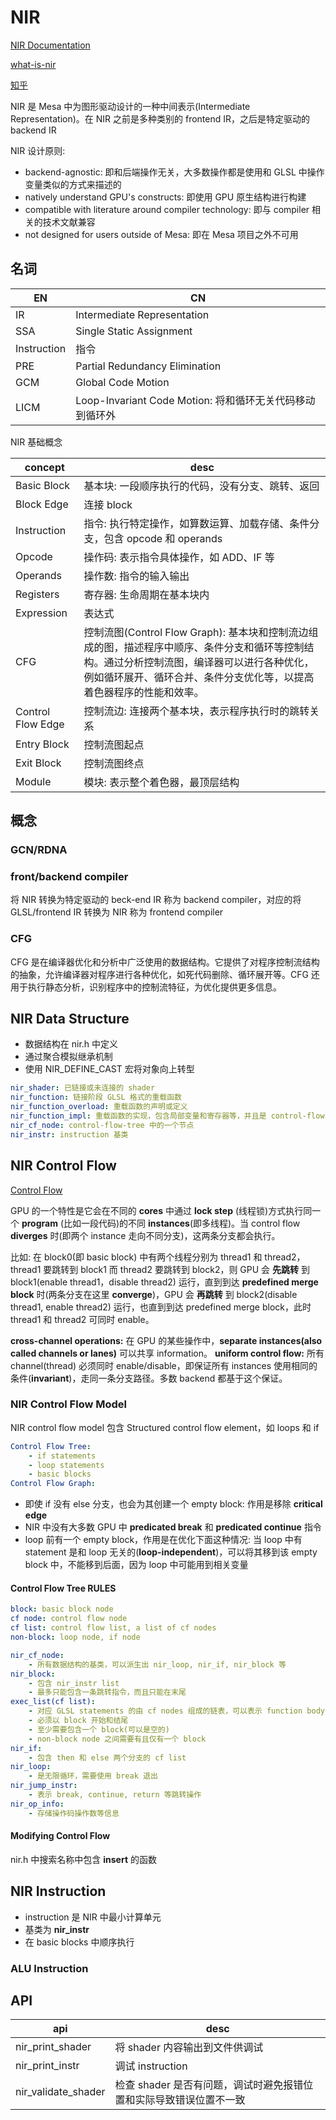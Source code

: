 
# NIR

[NIR Documentation](https://people.freedesktop.org/~cwabbott0/nir-docs/index.html)

[what-is-nir](https://people.freedesktop.org/~cwabbott0/nir-docs/intro.html#what-is-nir)

[知乎](https://zhuanlan.zhihu.com/p/679966416)

NIR 是 Mesa 中为图形驱动设计的一种中间表示(Intermediate Representation)。在 NIR 之前是多种类别的 frontend IR，之后是特定驱动的 backend IR

NIR 设计原则:

* backend-agnostic: 即和后端操作无关，大多数操作都是使用和 GLSL 中操作变量类似的方式来描述的
* natively understand GPU's constructs: 即使用 GPU 原生结构进行构建
* compatible with literature around compiler technology: 即与 compiler 相关的技术文献兼容
* not designed for users outside of Mesa: 即在 Mesa 项目之外不可用

## 名词

|EN |CN
|- |-
|IR             |Intermediate Representation
|SSA            |Single Static Assignment
|Instruction    |指令
|PRE            |Partial Redundancy Elimination
|GCM            |Global Code Motion
|LICM           |Loop-Invariant Code Motion: 将和循环无关代码移动到循环外

NIR 基础概念

|concept |desc
|- |-
|Basic Block    |基本块: 一段顺序执行的代码，没有分支、跳转、返回
|Block Edge     |连接 block
|Instruction    |指令: 执行特定操作，如算数运算、加载存储、条件分支，包含 opcode 和 operands
|Opcode         |操作码: 表示指令具体操作，如 ADD、IF 等
|Operands       |操作数: 指令的输入输出
|Registers      |寄存器: 生命周期在基本块内
|Expression     |表达式
|CFG            |控制流图(Control Flow Graph): 基本块和控制流边组成的图，描述程序中顺序、条件分支和循环等控制结构。通过分析控制流图，编译器可以进行各种优化，例如循环展开、循环合并、条件分支优化等，以提高着色器程序的性能和效率。
|Control Flow Edge|控制流边: 连接两个基本块，表示程序执行时的跳转关系
|Entry Block    |控制流图起点
|Exit Block     |控制流图终点
|Module         |模块: 表示整个着色器，最顶层结构

## 概念

### GCN/RDNA

### front/backend compiler

将 NIR 转换为特定驱动的 beck-end IR 称为 backend compiler，对应的将 GLSL/frontend IR 转换为 NIR 称为 frontend compiler

### CFG

CFG 是在编译器优化和分析中广泛使用的数据结构。它提供了对程序控制流结构的抽象，允许编译器对程序进行各种优化，如死代码删除、循环展开等。CFG 还用于执行静态分析，识别程序中的控制流特征，为优化提供更多信息。

## NIR Data Structure

* 数据结构在 nir.h 中定义
* 通过聚合模拟继承机制
* 使用 NIR_DEFINE_CAST 宏将对象向上转型

```yaml
nir_shader: 已链接或未连接的 shader
nir_function: 链接阶段 GLSL 格式的重载函数
nir_function_overload: 重载函数的声明或定义
nir_function_impl: 重载函数的实现，包含局部变量和寄存器等，并且是 control-flow-tree 的根节点
nir_cf_node: control-flow-tree 中的一个节点
nir_instr: instruction 基类
```

## NIR Control Flow

[Control Flow](https://people.freedesktop.org/~cwabbott0/nir-docs/control_flow.html)

GPU 的一个特性是它会在不同的 **cores** 中通过 **lock step** (线程锁)方式执行同一个 **program** (比如一段代码)的不同 **instances**(即多线程)。当 control flow **diverges** 时(即两个 instance 走向不同分支)，这两条分支都会执行。

比如: 在 block0(即 basic block) 中有两个线程分别为 thread1 和 thread2，thread1 要跳转到 block1 而 thread2 要跳转到 block2，则 GPU 会 **先跳转** 到 block1(enable thread1，disable thread2) 运行，直到到达 **predefined merge block** 时(两条分支在这里 **converge**)，GPU 会 **再跳转** 到 block2(disable thread1, enable thread2) 运行，也直到到达 predefined merge block，此时 thread1 和 thread2 可同时 enable。

**cross-channel operations:** 在 GPU 的某些操作中，**separate instances(also called channels or lanes)** 可以共享 information。
**uniform control flow:** 所有 channel(thread) 必须同时 enable/disable，即保证所有 instances 使用相同的条件(**invariant**)，走同一条分支路径。多数 backend 都基于这个保证。

### NIR Control Flow Model

NIR control flow model 包含 Structured control flow element，如 loops 和 if

```yml
Control Flow Tree:
    - if statements
    - loop statements
    - basic blocks
Control Flow Graph:
```

* 即使 if 没有 else 分支，也会为其创建一个 empty block: 作用是移除 **critical edge**
* NIR 中没有大多数 GPU 中 **predicated break** 和 **predicated continue** 指令
* loop 前有一个 empty block，作用是在优化下面这种情况: 当 loop 中有 statement 是和 loop 无关的(**loop-independent**)，可以将其移到该 empty block 中，不能移到后面，因为 loop 中可能用到相关变量

#### Control Flow Tree RULES

```yml
block: basic block node
cf node: control flow node
cf list: control flow list, a list of cf nodes
non-block: loop node, if node
```

```yml
nir_cf_node:
    - 所有数据结构的基类，可以派生出 nir_loop, nir_if, nir_block 等
nir_block:
    - 包含 nir_instr list
    - 最多只能包含一条跳转指令，而且只能在末尾
exec_list(cf list):
    - 对应 GLSL statements 的由 cf nodes 组成的链表，可以表示 function body, if/loop statements
    - 必须以 block 开始和结尾
    - 至少需要包含一个 block(可以是空的)
    - non-block node 之间需要有且仅有一个 block
nir_if:
    - 包含 then 和 else 两个分支的 cf list
nir_loop:
    - 是无限循环，需要使用 break 退出
nir_jump_instr:
    - 表示 break, continue, return 等跳转操作
nir_op_info:
    - 存储操作码操作数等信息
```

#### Modifying Control Flow

nir.h 中搜索名称中包含 **insert** 的函数

## NIR Instruction

* instruction 是 NIR 中最小计算单元
* 基类为 **nir_instr**
* 在 basic blocks 中顺序执行

### ALU Instruction

## API

|api |desc
|- |-
|nir_print_shader       |将 shader 内容输出到文件供调试
|nir_print_instr        |调试 instruction
|nir_validate_shader    |检查 shader 是否有问题，调试时避免报错位置和实际导致错误位置不一致
